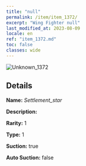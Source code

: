 ```yaml
---
title: "null"
permalink: /item/item_1372/
excerpt: "Wing Fighter null"
last_modified_at: 2023-08-09
locale: en
ref: "item_1372.md"
toc: false
classes: wide
---
```



 ![Unknown_1372](/images/item/Settlement_star_p.png)



## Details

 **Name:** *Settlement_star* 

 **Description:** 

 **Rarity:** 1 

 **Type:** 1 

 **Suction:** true 

 **Auto Suction:** false 


